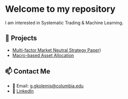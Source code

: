 # Welcome to my repository

I am interested in Systematic Trading & Machine Learning.

## 🚀 Projects  
- [Multi-factor Market Neutral Strategy Paper](https://arxiv.org/abs/2412.12350#))
- [Macro-based Asset Allocation](https://github.com/georgegkol/Macro-based-Asset-Allocation)  
 

## 📫 Contact Me  
- 📧 Email: g.gkolemis@columbia.edu  
- 💼 [LinkedIn](https://linkedin.com/in/georgios-gkolemis)  

